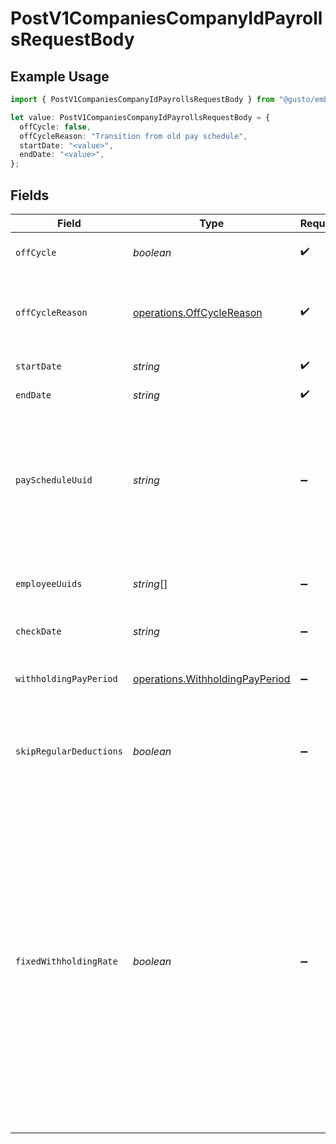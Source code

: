 # PostV1CompaniesCompanyIdPayrollsRequestBody

## Example Usage

```typescript
import { PostV1CompaniesCompanyIdPayrollsRequestBody } from "@gusto/embedded-api/models/operations";

let value: PostV1CompaniesCompanyIdPayrollsRequestBody = {
  offCycle: false,
  offCycleReason: "Transition from old pay schedule",
  startDate: "<value>",
  endDate: "<value>",
};
```

## Fields

| Field                                                                                                                                                                                                                                                                                           | Type                                                                                                                                                                                                                                                                                            | Required                                                                                                                                                                                                                                                                                        | Description                                                                                                                                                                                                                                                                                     |
| ----------------------------------------------------------------------------------------------------------------------------------------------------------------------------------------------------------------------------------------------------------------------------------------------- | ----------------------------------------------------------------------------------------------------------------------------------------------------------------------------------------------------------------------------------------------------------------------------------------------- | ----------------------------------------------------------------------------------------------------------------------------------------------------------------------------------------------------------------------------------------------------------------------------------------------- | ----------------------------------------------------------------------------------------------------------------------------------------------------------------------------------------------------------------------------------------------------------------------------------------------- |
| `offCycle`                                                                                                                                                                                                                                                                                      | *boolean*                                                                                                                                                                                                                                                                                       | :heavy_check_mark:                                                                                                                                                                                                                                                                              | Whether it is an off cycle payroll.                                                                                                                                                                                                                                                             |
| `offCycleReason`                                                                                                                                                                                                                                                                                | [operations.OffCycleReason](../../models/operations/offcyclereason.md)                                                                                                                                                                                                                          | :heavy_check_mark:                                                                                                                                                                                                                                                                              | An off cycle payroll reason. Select one from the following list.                                                                                                                                                                                                                                |
| `startDate`                                                                                                                                                                                                                                                                                     | *string*                                                                                                                                                                                                                                                                                        | :heavy_check_mark:                                                                                                                                                                                                                                                                              | Pay period start date.                                                                                                                                                                                                                                                                          |
| `endDate`                                                                                                                                                                                                                                                                                       | *string*                                                                                                                                                                                                                                                                                        | :heavy_check_mark:                                                                                                                                                                                                                                                                              | Pay period end date.                                                                                                                                                                                                                                                                            |
| `payScheduleUuid`                                                                                                                                                                                                                                                                               | *string*                                                                                                                                                                                                                                                                                        | :heavy_minus_sign:                                                                                                                                                                                                                                                                              | A pay schedule is required for transition from old pay schedule payroll to identify the matching transition pay period.                                                                                                                                                                         |
| `employeeUuids`                                                                                                                                                                                                                                                                                 | *string*[]                                                                                                                                                                                                                                                                                      | :heavy_minus_sign:                                                                                                                                                                                                                                                                              | A list of employee uuids to include on the payroll.                                                                                                                                                                                                                                             |
| `checkDate`                                                                                                                                                                                                                                                                                     | *string*                                                                                                                                                                                                                                                                                        | :heavy_minus_sign:                                                                                                                                                                                                                                                                              | Payment date.                                                                                                                                                                                                                                                                                   |
| `withholdingPayPeriod`                                                                                                                                                                                                                                                                          | [operations.WithholdingPayPeriod](../../models/operations/withholdingpayperiod.md)                                                                                                                                                                                                              | :heavy_minus_sign:                                                                                                                                                                                                                                                                              | The payment schedule tax rate the payroll is based on.                                                                                                                                                                                                                                          |
| `skipRegularDeductions`                                                                                                                                                                                                                                                                         | *boolean*                                                                                                                                                                                                                                                                                       | :heavy_minus_sign:                                                                                                                                                                                                                                                                              | Block regular deductions and contributions for this payroll.                                                                                                                                                                                                                                    |
| `fixedWithholdingRate`                                                                                                                                                                                                                                                                          | *boolean*                                                                                                                                                                                                                                                                                       | :heavy_minus_sign:                                                                                                                                                                                                                                                                              | Enable taxes to be withheld at the IRS's required rate of 22% for federal income taxes. State income taxes will be taxed at the state's supplemental tax rate. Otherwise, we'll sum the entirety of the employee's wages and withhold taxes on the entire amount at the rate for regular wages. |